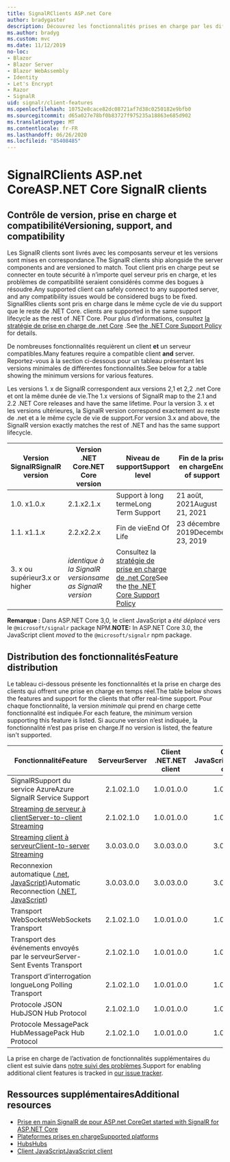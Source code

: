 ```yaml
---
title: SignalRClients ASP.net Core
author: bradygaster
description: Découvrez les fonctionnalités prises en charge par les différents SignalR clients ASP.net core.
ms.author: bradyg
ms.custom: mvc
ms.date: 11/12/2019
no-loc:
- Blazor
- Blazor Server
- Blazor WebAssembly
- Identity
- Let's Encrypt
- Razor
- SignalR
uid: signalr/client-features
ms.openlocfilehash: 10752e8cace82dc08721af7d38c0250182e9bfb0
ms.sourcegitcommit: d65a027e78bf0b83727f975235a18863e685d902
ms.translationtype: MT
ms.contentlocale: fr-FR
ms.lasthandoff: 06/26/2020
ms.locfileid: "85408485"
---
```

# <a name="aspnet-core-signalr-clients"></a><span data-ttu-id="3f6a8-103">SignalRClients ASP.net Core</span><span class="sxs-lookup"><span data-stu-id="3f6a8-103">ASP.NET Core SignalR clients</span></span>

## <a name="versioning-support-and-compatibility"></a><span data-ttu-id="3f6a8-104">Contrôle de version, prise en charge et compatibilité</span><span class="sxs-lookup"><span data-stu-id="3f6a8-104">Versioning, support, and compatibility</span></span>

<span data-ttu-id="3f6a8-105">Les SignalR clients sont livrés avec les composants serveur et les versions sont mises en correspondance.</span><span class="sxs-lookup"><span data-stu-id="3f6a8-105">The SignalR clients ship alongside the server components and are versioned to match.</span></span> <span data-ttu-id="3f6a8-106">Tout client pris en charge peut se connecter en toute sécurité à n’importe quel serveur pris en charge, et les problèmes de compatibilité seraient considérés comme des bogues à résoudre.</span><span class="sxs-lookup"><span data-stu-id="3f6a8-106">Any supported client can safely connect to any supported server, and any compatibility issues would be considered bugs to be fixed.</span></span> SignalR<span data-ttu-id="3f6a8-107">les clients sont pris en charge dans le même cycle de vie du support que le reste de .NET Core.</span><span class="sxs-lookup"><span data-stu-id="3f6a8-107"> clients are supported in the same support lifecycle as the rest of .NET Core.</span></span> <span data-ttu-id="3f6a8-108">Pour plus d’informations, consultez [la stratégie de prise en charge de .net Core](https://dotnet.microsoft.com/platform/support/policy/dotnet-core) .</span><span class="sxs-lookup"><span data-stu-id="3f6a8-108">See [the .NET Core Support Policy](https://dotnet.microsoft.com/platform/support/policy/dotnet-core) for details.</span></span>

<span data-ttu-id="3f6a8-109">De nombreuses fonctionnalités requièrent un client **et** un serveur compatibles.</span><span class="sxs-lookup"><span data-stu-id="3f6a8-109">Many features require a compatible client **and** server.</span></span> <span data-ttu-id="3f6a8-110">Reportez-vous à la section ci-dessous pour un tableau présentant les versions minimales de différentes fonctionnalités.</span><span class="sxs-lookup"><span data-stu-id="3f6a8-110">See below for a table showing the minimum versions for various features.</span></span>

<span data-ttu-id="3f6a8-111">Les versions 1. x de SignalR correspondent aux versions 2,1 et 2,2 .net Core et ont la même durée de vie.</span><span class="sxs-lookup"><span data-stu-id="3f6a8-111">The 1.x versions of SignalR map to the 2.1 and 2.2 .NET Core releases and have the same lifetime.</span></span> <span data-ttu-id="3f6a8-112">Pour la version 3. x et les versions ultérieures, la SignalR version correspond exactement au reste de .net et a le même cycle de vie de support.</span><span class="sxs-lookup"><span data-stu-id="3f6a8-112">For version 3.x and above, the SignalR version exactly matches the rest of .NET and has the same support lifecycle.</span></span>

| <span data-ttu-id="3f6a8-113">Version SignalR</span><span class="sxs-lookup"><span data-stu-id="3f6a8-113">SignalR version</span></span> | <span data-ttu-id="3f6a8-114">Version .NET Core</span><span class="sxs-lookup"><span data-stu-id="3f6a8-114">.NET Core version</span></span> | <span data-ttu-id="3f6a8-115">Niveau de support</span><span class="sxs-lookup"><span data-stu-id="3f6a8-115">Support level</span></span> | <span data-ttu-id="3f6a8-116">Fin de la prise en charge</span><span class="sxs-lookup"><span data-stu-id="3f6a8-116">End of support</span></span> |
| - | - | - | - |
| <span data-ttu-id="3f6a8-117">1.0. x</span><span class="sxs-lookup"><span data-stu-id="3f6a8-117">1.0.x</span></span> | <span data-ttu-id="3f6a8-118">2.1.x</span><span class="sxs-lookup"><span data-stu-id="3f6a8-118">2.1.x</span></span> | <span data-ttu-id="3f6a8-119">Support à long terme</span><span class="sxs-lookup"><span data-stu-id="3f6a8-119">Long Term Support</span></span> | <span data-ttu-id="3f6a8-120">21 août, 2021</span><span class="sxs-lookup"><span data-stu-id="3f6a8-120">August 21, 2021</span></span> |
| <span data-ttu-id="3f6a8-121">1.1. x</span><span class="sxs-lookup"><span data-stu-id="3f6a8-121">1.1.x</span></span> | <span data-ttu-id="3f6a8-122">2.2.x</span><span class="sxs-lookup"><span data-stu-id="3f6a8-122">2.2.x</span></span> | <span data-ttu-id="3f6a8-123">Fin de vie</span><span class="sxs-lookup"><span data-stu-id="3f6a8-123">End Of Life</span></span> | <span data-ttu-id="3f6a8-124">23 décembre 2019</span><span class="sxs-lookup"><span data-stu-id="3f6a8-124">December 23, 2019</span></span> |
| <span data-ttu-id="3f6a8-125">3. x ou supérieur</span><span class="sxs-lookup"><span data-stu-id="3f6a8-125">3.x or higher</span></span> | <span data-ttu-id="3f6a8-126">*identique à la SignalR version*</span><span class="sxs-lookup"><span data-stu-id="3f6a8-126">*same as SignalR version*</span></span> | <span data-ttu-id="3f6a8-127">Consultez la [stratégie de prise en charge de .net Core](https://dotnet.microsoft.com/platform/support/policy/dotnet-core)</span><span class="sxs-lookup"><span data-stu-id="3f6a8-127">See the [the .NET Core Support Policy](https://dotnet.microsoft.com/platform/support/policy/dotnet-core)</span></span> |

<span data-ttu-id="3f6a8-128">**Remarque :** Dans ASP.NET Core 3,0, le client JavaScript a *été déplacé* vers le `@microsoft/signalr` package NPM.</span><span class="sxs-lookup"><span data-stu-id="3f6a8-128">**NOTE:** In ASP.NET Core 3.0, the JavaScript client *moved* to the `@microsoft/signalr` npm package.</span></span>

## <a name="feature-distribution"></a><span data-ttu-id="3f6a8-129">Distribution des fonctionnalités</span><span class="sxs-lookup"><span data-stu-id="3f6a8-129">Feature distribution</span></span>

<span data-ttu-id="3f6a8-130">Le tableau ci-dessous présente les fonctionnalités et la prise en charge des clients qui offrent une prise en charge en temps réel.</span><span class="sxs-lookup"><span data-stu-id="3f6a8-130">The table below shows the features and support for the clients that offer real-time support.</span></span> <span data-ttu-id="3f6a8-131">Pour chaque fonctionnalité, la version *minimale* qui prend en charge cette fonctionnalité est indiquée.</span><span class="sxs-lookup"><span data-stu-id="3f6a8-131">For each feature, the *minimum* version supporting this feature is listed.</span></span> <span data-ttu-id="3f6a8-132">Si aucune version n’est indiquée, la fonctionnalité n’est pas prise en charge.</span><span class="sxs-lookup"><span data-stu-id="3f6a8-132">If no version is listed, the feature isn't supported.</span></span>

| <span data-ttu-id="3f6a8-133">Fonctionnalité</span><span class="sxs-lookup"><span data-stu-id="3f6a8-133">Feature</span></span> | <span data-ttu-id="3f6a8-134">Serveur</span><span class="sxs-lookup"><span data-stu-id="3f6a8-134">Server</span></span> | <span data-ttu-id="3f6a8-135">Client .NET</span><span class="sxs-lookup"><span data-stu-id="3f6a8-135">.NET client</span></span> | <span data-ttu-id="3f6a8-136">Client JavaScript</span><span class="sxs-lookup"><span data-stu-id="3f6a8-136">JavaScript client</span></span> | <span data-ttu-id="3f6a8-137">Client Java</span><span class="sxs-lookup"><span data-stu-id="3f6a8-137">Java client</span></span> |
| ---- | :-: | :-: | :-: | :-: |
| <span data-ttu-id="3f6a8-138">SignalRSupport du service Azure</span><span class="sxs-lookup"><span data-stu-id="3f6a8-138">Azure SignalR Service Support</span></span> |<span data-ttu-id="3f6a8-139">2.1.0</span><span class="sxs-lookup"><span data-stu-id="3f6a8-139">2.1.0</span></span>|<span data-ttu-id="3f6a8-140">1.0.0</span><span class="sxs-lookup"><span data-stu-id="3f6a8-140">1.0.0</span></span>|<span data-ttu-id="3f6a8-141">1.0.0</span><span class="sxs-lookup"><span data-stu-id="3f6a8-141">1.0.0</span></span>|<span data-ttu-id="3f6a8-142">1.0.0</span><span class="sxs-lookup"><span data-stu-id="3f6a8-142">1.0.0</span></span>|
| [<span data-ttu-id="3f6a8-143">Streaming de serveur à client</span><span class="sxs-lookup"><span data-stu-id="3f6a8-143">Server-to-client Streaming</span></span>](xref:signalr/streaming)          |<span data-ttu-id="3f6a8-144">2.1.0</span><span class="sxs-lookup"><span data-stu-id="3f6a8-144">2.1.0</span></span>|<span data-ttu-id="3f6a8-145">1.0.0</span><span class="sxs-lookup"><span data-stu-id="3f6a8-145">1.0.0</span></span>|<span data-ttu-id="3f6a8-146">1.0.0</span><span class="sxs-lookup"><span data-stu-id="3f6a8-146">1.0.0</span></span>|<span data-ttu-id="3f6a8-147">1.0.0</span><span class="sxs-lookup"><span data-stu-id="3f6a8-147">1.0.0</span></span>|
| [<span data-ttu-id="3f6a8-148">Streaming client à serveur</span><span class="sxs-lookup"><span data-stu-id="3f6a8-148">Client-to-server Streaming</span></span>](xref:signalr/streaming)          |<span data-ttu-id="3f6a8-149">3.0.0</span><span class="sxs-lookup"><span data-stu-id="3f6a8-149">3.0.0</span></span>|<span data-ttu-id="3f6a8-150">3.0.0</span><span class="sxs-lookup"><span data-stu-id="3f6a8-150">3.0.0</span></span>|<span data-ttu-id="3f6a8-151">3.0.0</span><span class="sxs-lookup"><span data-stu-id="3f6a8-151">3.0.0</span></span>|<span data-ttu-id="3f6a8-152">3.0.0</span><span class="sxs-lookup"><span data-stu-id="3f6a8-152">3.0.0</span></span>|
| <span data-ttu-id="3f6a8-153">Reconnexion automatique ([.net](/aspnet/core/signalr/dotnet-client?view=aspnetcore-3.0&tabs=visual-studio#handle-lost-connection), [JavaScript](/aspnet/core/signalr/javascript-client?view=aspnetcore-3.0#reconnect-clients))</span><span class="sxs-lookup"><span data-stu-id="3f6a8-153">Automatic Reconnection ([.NET](/aspnet/core/signalr/dotnet-client?view=aspnetcore-3.0&tabs=visual-studio#handle-lost-connection), [JavaScript](/aspnet/core/signalr/javascript-client?view=aspnetcore-3.0#reconnect-clients))</span></span>          |<span data-ttu-id="3f6a8-154">3.0.0</span><span class="sxs-lookup"><span data-stu-id="3f6a8-154">3.0.0</span></span>|<span data-ttu-id="3f6a8-155">3.0.0</span><span class="sxs-lookup"><span data-stu-id="3f6a8-155">3.0.0</span></span>|<span data-ttu-id="3f6a8-156">3.0.0</span><span class="sxs-lookup"><span data-stu-id="3f6a8-156">3.0.0</span></span>|❌|
| <span data-ttu-id="3f6a8-157">Transport WebSockets</span><span class="sxs-lookup"><span data-stu-id="3f6a8-157">WebSockets Transport</span></span> |<span data-ttu-id="3f6a8-158">2.1.0</span><span class="sxs-lookup"><span data-stu-id="3f6a8-158">2.1.0</span></span>|<span data-ttu-id="3f6a8-159">1.0.0</span><span class="sxs-lookup"><span data-stu-id="3f6a8-159">1.0.0</span></span>|<span data-ttu-id="3f6a8-160">1.0.0</span><span class="sxs-lookup"><span data-stu-id="3f6a8-160">1.0.0</span></span>|<span data-ttu-id="3f6a8-161">1.0.0</span><span class="sxs-lookup"><span data-stu-id="3f6a8-161">1.0.0</span></span>|
| <span data-ttu-id="3f6a8-162">Transport des événements envoyés par le serveur</span><span class="sxs-lookup"><span data-stu-id="3f6a8-162">Server-Sent Events Transport</span></span> |<span data-ttu-id="3f6a8-163">2.1.0</span><span class="sxs-lookup"><span data-stu-id="3f6a8-163">2.1.0</span></span>|<span data-ttu-id="3f6a8-164">1.0.0</span><span class="sxs-lookup"><span data-stu-id="3f6a8-164">1.0.0</span></span>|<span data-ttu-id="3f6a8-165">1.0.0</span><span class="sxs-lookup"><span data-stu-id="3f6a8-165">1.0.0</span></span>|❌|
| <span data-ttu-id="3f6a8-166">Transport d’interrogation longue</span><span class="sxs-lookup"><span data-stu-id="3f6a8-166">Long Polling Transport</span></span> |<span data-ttu-id="3f6a8-167">2.1.0</span><span class="sxs-lookup"><span data-stu-id="3f6a8-167">2.1.0</span></span>|<span data-ttu-id="3f6a8-168">1.0.0</span><span class="sxs-lookup"><span data-stu-id="3f6a8-168">1.0.0</span></span>|<span data-ttu-id="3f6a8-169">1.0.0</span><span class="sxs-lookup"><span data-stu-id="3f6a8-169">1.0.0</span></span>|<span data-ttu-id="3f6a8-170">3.0.0</span><span class="sxs-lookup"><span data-stu-id="3f6a8-170">3.0.0</span></span>|
| <span data-ttu-id="3f6a8-171">Protocole JSON Hub</span><span class="sxs-lookup"><span data-stu-id="3f6a8-171">JSON Hub Protocol</span></span> |<span data-ttu-id="3f6a8-172">2.1.0</span><span class="sxs-lookup"><span data-stu-id="3f6a8-172">2.1.0</span></span>|<span data-ttu-id="3f6a8-173">1.0.0</span><span class="sxs-lookup"><span data-stu-id="3f6a8-173">1.0.0</span></span>|<span data-ttu-id="3f6a8-174">1.0.0</span><span class="sxs-lookup"><span data-stu-id="3f6a8-174">1.0.0</span></span>|<span data-ttu-id="3f6a8-175">1.0.0</span><span class="sxs-lookup"><span data-stu-id="3f6a8-175">1.0.0</span></span>|
| <span data-ttu-id="3f6a8-176">Protocole MessagePack Hub</span><span class="sxs-lookup"><span data-stu-id="3f6a8-176">MessagePack Hub Protocol</span></span> |<span data-ttu-id="3f6a8-177">2.1.0</span><span class="sxs-lookup"><span data-stu-id="3f6a8-177">2.1.0</span></span>|<span data-ttu-id="3f6a8-178">1.0.0</span><span class="sxs-lookup"><span data-stu-id="3f6a8-178">1.0.0</span></span>|<span data-ttu-id="3f6a8-179">1.0.0</span><span class="sxs-lookup"><span data-stu-id="3f6a8-179">1.0.0</span></span>|❌|

<span data-ttu-id="3f6a8-180">La prise en charge de l’activation de fonctionnalités supplémentaires du client est suivie dans [notre suivi des problèmes](https://github.com/dotnet/AspNetCore/issues).</span><span class="sxs-lookup"><span data-stu-id="3f6a8-180">Support for enabling additional client features is tracked in [our issue tracker](https://github.com/dotnet/AspNetCore/issues).</span></span>

## <a name="additional-resources"></a><span data-ttu-id="3f6a8-181">Ressources supplémentaires</span><span class="sxs-lookup"><span data-stu-id="3f6a8-181">Additional resources</span></span>

* <span data-ttu-id="3f6a8-182">[Prise en main SignalR de pour ASP.net Core](xref:tutorials/signalr)</span><span class="sxs-lookup"><span data-stu-id="3f6a8-182">[Get started with SignalR for ASP.NET Core](xref:tutorials/signalr)</span></span>
* [<span data-ttu-id="3f6a8-183">Plateformes prises en charge</span><span class="sxs-lookup"><span data-stu-id="3f6a8-183">Supported platforms</span></span>](xref:signalr/supported-platforms)
* [<span data-ttu-id="3f6a8-184">Hubs</span><span class="sxs-lookup"><span data-stu-id="3f6a8-184">Hubs</span></span>](xref:signalr/hubs)
* [<span data-ttu-id="3f6a8-185">Client JavaScript</span><span class="sxs-lookup"><span data-stu-id="3f6a8-185">JavaScript client</span></span>](xref:signalr/javascript-client)
